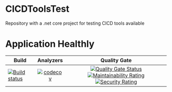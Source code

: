 # CICDToolsTest
Repository with a .net core project for testing CICD tools available 

# Application Healthly

Build    | Analyzers     | Quality Gate
-------- | :------------:| :------------: 
[![Build status](https://ci.appveyor.com/api/projects/status/q72alxqar06ublbe?svg=true)](https://ci.appveyor.com/project/rsmivb/lotteryapp) | [![codecov](https://codecov.io/gh/rsmivb/LotteryApp/branch/master/graph/badge.svg)](https://codecov.io/gh/rsmivb/LotteryApp) | [![Quality Gate Status](https://sonarcloud.io/api/project_badges/measure?project=rsmivb_LotteryApp&metric=alert_status)](https://sonarcloud.io/dashboard?id=rsmivb_LotteryApp) [![Maintainability Rating](https://sonarcloud.io/api/project_badges/measure?project=rsmivb_LotteryApp&metric=sqale_rating)](https://sonarcloud.io/dashboard?id=rsmivb_LotteryApp) [![Security Rating](https://sonarcloud.io/api/project_badges/measure?project=rsmivb_LotteryApp&metric=security_rating)](https://sonarcloud.io/dashboard?id=rsmivb_LotteryApp)

